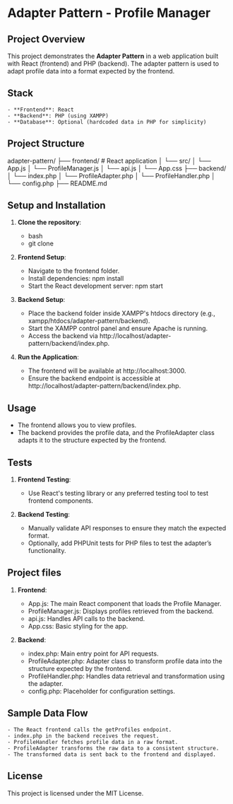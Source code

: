 # Adapter Pattern - Profile Manager

## Project Overview
This project demonstrates the **Adapter Pattern** in a web application built with React (frontend) and PHP (backend). The adapter pattern is used to adapt profile data into a format expected by the frontend.

## Stack
    - **Frontend**: React
    - **Backend**: PHP (using XAMPP)
    - **Database**: Optional (hardcoded data in PHP for simplicity)

## Project Structure
adapter-pattern/ 
├── frontend/ # React application 
│ └── src/ 
│ └── App.js 
│ └── ProfileManager.js 
│ └── api.js 
│ └── App.css 
├── backend/ 
│ └── index.php 
│ └── ProfileAdapter.php 
│ └── ProfileHandler.php 
│ └── config.php 
├── README.md

## Setup and Installation
1. **Clone the repository**:
    - bash
    - git clone <repository-url>

2. **Frontend Setup**:
    - Navigate to the frontend folder.
    - Install dependencies: npm install
    - Start the React development server: npm start

3. **Backend Setup**:
    - Place the backend folder inside XAMPP's htdocs directory (e.g., xampp/htdocs/adapter-pattern/backend).
    - Start the XAMPP control panel and ensure Apache is running.
    - Access the backend via http://localhost/adapter-pattern/backend/index.php.

4. **Run the Application**:
    - The frontend will be available at http://localhost:3000.
    - Ensure the backend endpoint is accessible at http://localhost/adapter-pattern/backend/index.php.

## Usage
- The frontend allows you to view profiles.
- The backend provides the profile data, and the ProfileAdapter class adapts it to the structure expected by the frontend.

## Tests
1. **Frontend Testing**:
    - Use React's testing library or any preferred testing tool to test frontend components.

2. **Backend Testing**:
    - Manually validate API responses to ensure they match the expected format.
    - Optionally, add PHPUnit tests for PHP files to test the adapter’s functionality.

## Project files
1. **Frontend**:
    - App.js: The main React component that loads the Profile Manager.
    - ProfileManager.js: Displays profiles retrieved from the backend.
    - api.js: Handles API calls to the backend.
    - App.css: Basic styling for the app.

2. **Backend**:
    - index.php: Main entry point for API requests.
    - ProfileAdapter.php: Adapter class to transform profile data into the structure expected by the frontend.
    - ProfileHandler.php: Handles data retrieval and transformation using the adapter.
    - config.php: Placeholder for configuration settings.

## Sample Data Flow
    - The React frontend calls the getProfiles endpoint.
    - index.php in the backend receives the request.
    - ProfileHandler fetches profile data in a raw format.
    - ProfileAdapter transforms the raw data to a consistent structure.
    - The transformed data is sent back to the frontend and displayed.

## License
This project is licensed under the MIT License.
